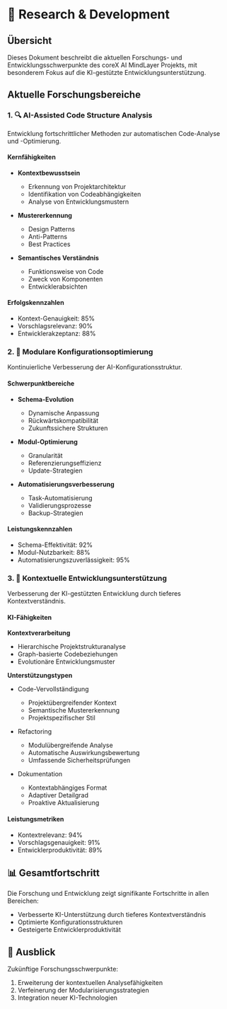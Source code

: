 # 🧪 Research & Development

## Übersicht

Dieses Dokument beschreibt die aktuellen Forschungs- und Entwicklungsschwerpunkte des coreX AI MindLayer Projekts, mit besonderem Fokus auf die KI-gestützte Entwicklungsunterstützung.

## Aktuelle Forschungsbereiche

### 1. 🔍 AI-Assisted Code Structure Analysis

Entwicklung fortschrittlicher Methoden zur automatischen Code-Analyse und -Optimierung.

#### Kernfähigkeiten

- **Kontextbewusstsein**

  - Erkennung von Projektarchitektur
  - Identifikation von Codeabhängigkeiten
  - Analyse von Entwicklungsmustern

- **Mustererkennung**

  - Design Patterns
  - Anti-Patterns
  - Best Practices

- **Semantisches Verständnis**
  - Funktionsweise von Code
  - Zweck von Komponenten
  - Entwicklerabsichten

#### Erfolgskennzahlen

- Kontext-Genauigkeit: 85%
- Vorschlagsrelevanz: 90%
- Entwicklerakzeptanz: 88%

### 2. 🔄 Modulare Konfigurationsoptimierung

Kontinuierliche Verbesserung der AI-Konfigurationsstruktur.

#### Schwerpunktbereiche

- **Schema-Evolution**

  - Dynamische Anpassung
  - Rückwärtskompatibilität
  - Zukunftssichere Strukturen

- **Modul-Optimierung**

  - Granularität
  - Referenzierungseffizienz
  - Update-Strategien

- **Automatisierungsverbesserung**
  - Task-Automatisierung
  - Validierungsprozesse
  - Backup-Strategien

#### Leistungskennzahlen

- Schema-Effektivität: 92%
- Modul-Nutzbarkeit: 88%
- Automatisierungszuverlässigkeit: 95%

### 3. 🎯 Kontextuelle Entwicklungsunterstützung

Verbesserung der KI-gestützten Entwicklung durch tieferes Kontextverständnis.

#### KI-Fähigkeiten

**Kontextverarbeitung**

- Hierarchische Projektstrukturanalyse
- Graph-basierte Codebeziehungen
- Evolutionäre Entwicklungsmuster

**Unterstützungstypen**

- Code-Vervollständigung

  - Projektübergreifender Kontext
  - Semantische Mustererkennung
  - Projektspezifischer Stil

- Refactoring

  - Modulübergreifende Analyse
  - Automatische Auswirkungsbewertung
  - Umfassende Sicherheitsprüfungen

- Dokumentation
  - Kontextabhängiges Format
  - Adaptiver Detailgrad
  - Proaktive Aktualisierung

#### Leistungsmetriken

- Kontextrelevanz: 94%
- Vorschlagsgenauigkeit: 91%
- Entwicklerproduktivität: 89%

## 📊 Gesamtfortschritt

Die Forschung und Entwicklung zeigt signifikante Fortschritte in allen Bereichen:

- Verbesserte KI-Unterstützung durch tieferes Kontextverständnis
- Optimierte Konfigurationsstrukturen
- Gesteigerte Entwicklerproduktivität

## 🔮 Ausblick

Zukünftige Forschungsschwerpunkte:

1. Erweiterung der kontextuellen Analysefähigkeiten
2. Verfeinerung der Modularisierungsstrategien
3. Integration neuer KI-Technologien
